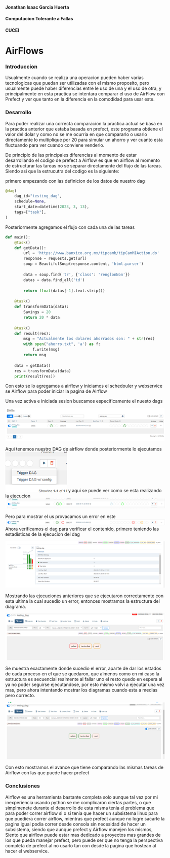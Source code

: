 #### Jonathan Isaac Garcia Huerta
#### Computacion Tolerante a Fallas
#### CUCEI

# AirFlows
### Introduccion
Usualmente cuando se realiza una operacion pueden haber varias tecnologicas que puedan ser utilizadas con el mismo proposito, pero usualmente puede haber diferencias entre le uso de una y el uso de otra, y principalmente en esta practica se intentara comparar el uso de AirFlow con Prefect y ver que tanto en la diferencia en la comodidad para usar este.

### Desarrollo
Para poder realizar una correcta comparacion la practica actual se basa en la practica anterior que estaba basada en prefect, este programa obtiene el valor del dolar y como no se me ocurria en que compararlo o usarlo directamente lo multiplique por 20 para simular un ahorro y ver cuanto esta fluctuando para ver cuando conviene venderlo.

De principio de las principales diferencias al momento de estar desarrollando el codigo de prefect a Airflow es que en airflow al momento de estructurar las tareas no se separar directamente del flujo de las tareas.
Siendo asi que la estrucutra del codigo es la siguiente:

primero empezando con las definicion de los datos de nuestro dag
``` python
@dag(
    dag_id="testing_dag",
    schedule=None,
    start_date=datetime(2023, 3, 13),
    tags=["task"],
)
```

Posteriormente agregamos el flujo con cada una de las tareas
``` python
def main():
    @task()
    def getData():
        url = 'https://www.banxico.org.mx/tipcamb/tipCamMIAction.do'
        response = requests.get(url)
        soup = BeautifulSoup(response.content, 'html.parser')

        data = soup.find('tr', {'class': 'renglonNon'})
        datas = data.find_all('td')

        return float(datas[-1].text.strip())

    @task()
    def transformData(data):
        Savings = 20
        return 20 * data

    @task()
    def result(res):
        msg = "Actualmente los dolares ahorrados son: " + str(res)
        with open("ahorro.txt", 'a') as f:
            f.write(msg)
        return msg

    data = getData()
    res = transformData(data)
    print(result(res))
```

Con esto se lo agregamos a airflow y iniciamos el schedouler y webservice se Airflow para poder iniciar la pagina de Airflow

Una vez activa e iniciada sesion buscamos especificamente el nuesto dags

![DAGS](assets/Dags.png)

Aqui tenemos nuestro DAG de airflow donde posteriormente lo ejecutamos
![Trigger](assets/Trigger.png)
y aqui se puede ver como se esta realizando la ejecucion
![Ejecucion](assets/Ejecucion.png)

Pero para mostrar el us provacamos un error en este
![Error](assets/Error.png)
Ahora verificamos el dag para verificar el contenido, primero teniendo las estadisticas de la ejecucion del dag

![stats](assets/stats.png)

Mostrando las ejecuciones anteriores que se ejecutaron correctamente con esta ultima la cual sucedio un error, entonces mostramos la estructura del diagrama.

![Error Diagrama](assets/Error%20Diagrama.png)

Se muestra exactamente donde sucedio el error, aparte de dar los estados de cada proceso en el que se quedaron, que almenos como en mi caso la estructura es secuencial realmente al fallar uno el resto quedo en espera al ya no poder seguirse ejecutandose, por esto mismo volvi a ejecutar una vez mas, pero ahora intentando mostrar los diagramas cuando esta a medias pero correcto.

![Diagrama](assets/Diagrama.png)

Con esto mostramos el avance que tiene comparando las mismas tareas de Airflow con las que puede hacer prefect

### Conclusiones

Airflow es una herramienta bastante completa solo aunque tal vez por mi inexperiencia usando python se me complicaron ciertas partes, o que simplmenete durante el desarrollo de esta misma tenia el problema que para poder correr airflow si o si tenia que hacer un subsistema linux para que puediera correr airflow, mientras que prefect aunque no logre sacarle la pagina igual podia correr desde consola sin necesidad de hacer un subsistema, siendo que aunque prefect y Airflow manejen los mismos, Siento que airflow puede estar mas dedicado a proyectos mas grandes de los que pueda manejar prefect, pero puede ser que no tenga la perspectiva completa de prefect al no usarlo tan con desde la pagina que hostean al hacer el webservice.

